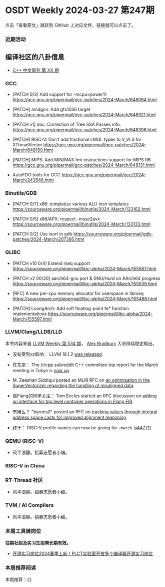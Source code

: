 # OSDT Weekly 2024-03-27 第247期

点击「查看原文」跳转到 GitHub 上对应文件，链接就可以点击了。

### 近期活动

## 编译社区的八卦信息

- [C++ 中文周刊 第 XX 期]()

### GCC

- [PATCH 0/3] Add support for -mcpu=power11
  https://gcc.gnu.org/pipermail/gcc-patches/2024-March/648064.html

- [PATCH] amdgcn: Add gfx1036 target
  https://gcc.gnu.org/pipermail/gcc-patches/2024-March/648321.html

- [PATCH v1] doc: Correction of Tree SSA Passes info.
  https://gcc.gnu.org/pipermail/gcc-patches/2024-March/648306.html

- [PATCH] RISC-V: Don't add fractional LMUL types to V_VLS for XTheadVector
  https://gcc.gnu.org/pipermail/gcc-patches/2024-March/648190.html

- [PATCH] MIPS: Add MIN/MAX.fmt instructions support for MIPS R6
  https://gcc.gnu.org/pipermail/gcc-patches/2024-March/648131.html

- AutoFDO tools for GCC
  https://gcc.gnu.org/pipermail/gcc/2024-March/243546.html

### Binutils/GDB

- [PATCH 0/7] x86: templatize various ALU insn templates
  https://sourceware.org/pipermail/binutils/2024-March/133162.html

- [PATCH 0/5] x86/APX: respect -msse2avx
  https://sourceware.org/pipermail/binutils/2024-March/133133.html

- [PATCH 0/2] Use isort in gdb
  https://sourceware.org/pipermail/gdb-patches/2024-March/207395.html

### GLIBC

- [PATCH v10 0/4] Extend rseq support
  https://sourceware.org/pipermail/libc-alpha/2024-March/155587.html

- [PATCH v2 00/20] aarch64-gnu port & GNU/Hurd on AArch64 progress
  https://sourceware.org/pipermail/libc-alpha/2024-March/155539.html

- [RFC] A new per-cpu memory allocator for userspace in librseq
  https://sourceware.org/pipermail/libc-alpha/2024-March/155488.html

- [PATCH] LoongArch: Add soft floating-point fe* function implementations
  https://sourceware.org/pipermail/libc-alpha/2024-March/155597.html

### LLVM/Clang/LLDB/LLD

本节内容来自 [LLVM Weekly 第 534 期](http://llvmweekly.org/issue/534)，
[Alex Bradbury](https://www.linkedin.com/in/alex-bradbury/) 大哥持续稳定输出。

* 没有受到xz影响： LLVM 18.1.2 [was released](https://discourse.llvm.org/t/18-1-2-released/77821).

* 在东京： The /r/cpp subreddit C++ committee trip report for the March meeting in Tokyo is [now up](https://old.reddit.com/r/cpp/comments/1bloatw/202403_tokyo_iso_c_committee_trip_report_third/).

* M. Zeeshan Siddiqui posted an MLIR RFC on [an optimisation in the SuperVectorizer regarding the handling of misaligned data](https://discourse.llvm.org/t/rfc-mlir-vector-affine-supervectortize-optimization-for-misaligned-data/77860).

* 做Flang的同学关注： Tom Eccles started an RFC discussion on [adding an interface for top level container operations in Flang FIR](https://discourse.llvm.org/t/rfc-add-an-interface-for-top-level-container-operations/77807).

* 有用么？ "byrnesj1" posted an RFC on [tracking values through integral address space casts for improved alignment reasoning](https://discourse.llvm.org/t/rfc-tracking-values-through-integral-address-space-casts-for-improved-alignment-reasoning/77873).

* 终于： RISC-V profile names can now be giving for `-march`.
  [b44771f](https://github.com/llvm/llvm-project/commit/b44771f48038).


### QEMU (RISC-V)

- 风平浪静。招募志愿者小编。

### RISC-V in China

### RT-Thread 社区

- 风平浪静。招募志愿者小编。

### TVM / AI Compilers

- 风平浪静。招募志愿者小编。

### 本周工具链岗位

**往期社招及实习生招聘长期有效。**

- [开源实习岗位2024春季上新！PLCT实验室开放多个编译器开源实习岗位](https://mp.weixin.qq.com/s/D-l7hE2S-21NCAZsVqPzMA)

### 本周推荐阅读

本周推荐：《》
